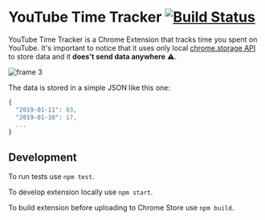 # YouTube Time Tracker [![Build Status](https://travis-ci.org/makaroni4/youtube_time_tracker.svg?branch=master)](https://travis-ci.org/makaroni4/youtube_time_tracker)

YouTube Time Tracker is a Chrome Extension that tracks time you spent on YouTube. It's important to notice that it uses only local [chrome.storage API](https://developer.chrome.com/apps/storage) to store data and it __**does't send  data anywhere**__ :warning:.

![frame 3](https://user-images.githubusercontent.com/768070/51078689-c4eae500-16b9-11e9-9c17-1f903e94e284.png)

The data is stored in a simple JSON like this one:

```js
{
  "2019-01-11": 83,
  "2019-01-10": 17,
  ...
}
```

## Development

To run tests use `npm test`.

To develop extension locally use `npm start`.

To build extension before uploading to Chrome Store use `npm build`.
